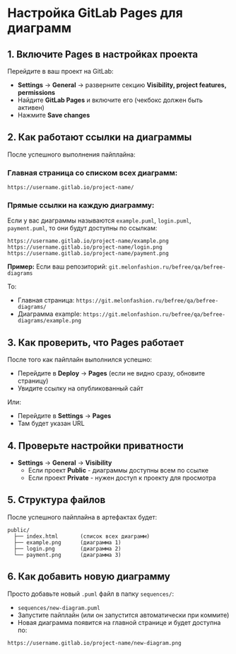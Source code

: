 # Настройка GitLab Pages для диаграмм

## 1. Включите Pages в настройках проекта

Перейдите в ваш проект на GitLab:
- **Settings** → **General** → разверните секцию **Visibility, project features, permissions**
- Найдите **GitLab Pages** и включите его (чекбокс должен быть активен)
- Нажмите **Save changes**

## 2. Как работают ссылки на диаграммы

После успешного выполнения пайплайна:

### Главная страница со списком всех диаграмм:
```
https://username.gitlab.io/project-name/
```

### Прямые ссылки на каждую диаграмму:

Если у вас диаграммы называются `example.puml`, `login.puml`, `payment.puml`, то они будут доступны по ссылкам:

```
https://username.gitlab.io/project-name/example.png
https://username.gitlab.io/project-name/login.png
https://username.gitlab.io/project-name/payment.png
```

**Пример:**
Если ваш репозиторий: `git.melonfashion.ru/befree/qa/befree-diagrams`

То:
- Главная страница: `https://git.melonfashion.ru/befree/qa/befree-diagrams/`
- Диаграмма example: `https://git.melonfashion.ru/befree/qa/befree-diagrams/example.png`

## 3. Как проверить, что Pages работает

После того как пайплайн выполнился успешно:
- Перейдите в **Deploy** → **Pages** (если не видно сразу, обновите страницу)
- Увидите ссылку на опубликованный сайт

Или:
- Перейдите в **Settings** → **Pages**
- Там будет указан URL

## 4. Проверьте настройки приватности

- **Settings** → **General** → **Visibility** 
  - Если проект **Public** - диаграммы доступны всем по ссылке
  - Если проект **Private** - нужен доступ к проекту для просмотра

## 5. Структура файлов

После успешного пайплайна в артефактах будет:
```
public/
  ├── index.html       (список всех диаграмм)
  ├── example.png      (диаграмма 1)
  ├── login.png        (диаграмма 2)
  └── payment.png      (диаграмма 3)
```

## 6. Как добавить новую диаграмму

Просто добавьте новый `.puml` файл в папку `sequences/`:
- `sequences/new-diagram.puml`
- Запустите пайплайн (или он запустится автоматически при коммите)
- Новая диаграмма появится на главной странице и будет доступна по:
```
https://username.gitlab.io/project-name/new-diagram.png
```

